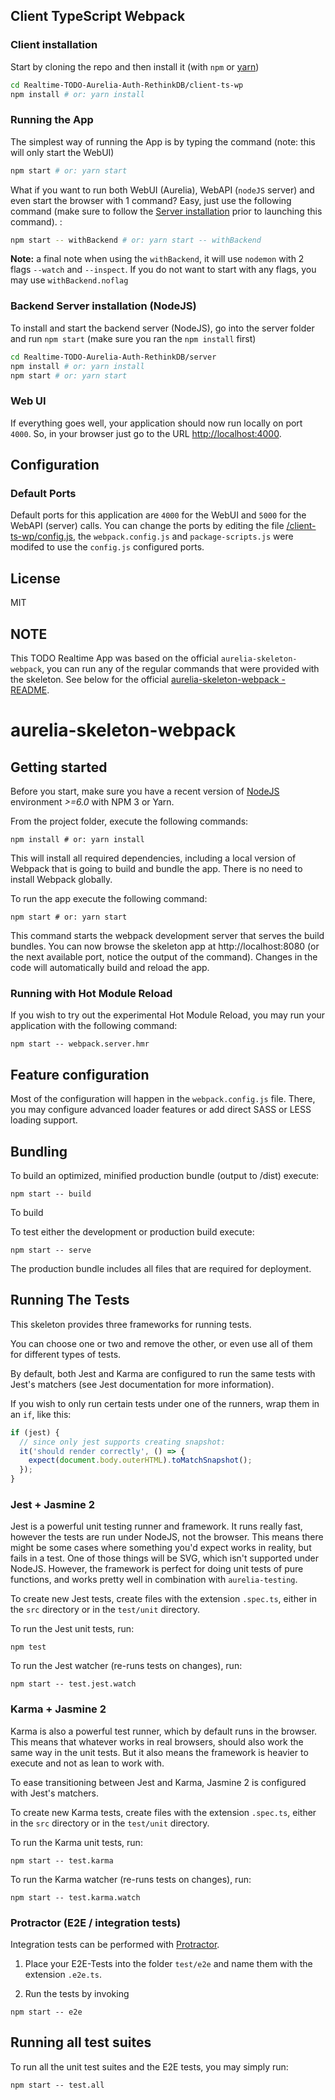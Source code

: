## Client TypeScript Webpack

### Client installation
Start by cloning the repo and then install it (with `npm` or [yarn](https://yarnpkg.com/))
```bash
cd Realtime-TODO-Aurelia-Auth-RethinkDB/client-ts-wp
npm install # or: yarn install
```

### Running the App
The simplest way of running the App is by typing the command (note: this will only start the WebUI)
```bash
npm start # or: yarn start
```
What if you want to run both WebUI (Aurelia), WebAPI (`nodeJS` server) and even start the browser with 1 command?
Easy, just use the following command (make sure to follow the [Server installation](#backend-server-installation-nodejs) prior to launching this command). :
```bash
npm start -- withBackend # or: yarn start -- withBackend
```
**Note:** a final note when using the `withBackend`, it will use `nodemon` with 2 flags `--watch` and `--inspect`. If you do not want to start with any flags, you may use `withBackend.noflag`

### Backend Server installation (NodeJS)
To install and start the backend server (NodeJS), go into the server folder and run `npm start` (make sure you ran the `npm install` first)
```bash
cd Realtime-TODO-Aurelia-Auth-RethinkDB/server
npm install # or: yarn install
npm start # or: yarn start
```

### Web UI
If everything goes well, your application should now run locally on port `4000`. So, in your browser just go to the URL [http://localhost:4000](http://localhost:4000).

## Configuration

### Default Ports
Default ports for this application are `4000` for the WebUI and `5000` for the WebAPI (server) calls. You can change the ports by editing the file [/client-ts-wp/config.js](https://github.com/ghiscoding/Realtime-TODO-Aurelia-Auth-RethinkDB/blob/master/client-ts-wp/config.js), the `webpack.config.js` and `package-scripts.js` were modifed to use the `config.js` configured ports.

## License
MIT

## NOTE
This TODO Realtime App was based on the official `aurelia-skeleton-webpack`, you can run any of the regular commands that were provided with the skeleton. See below for the official [aurelia-skeleton-webpack - README](https://github.com/aurelia/skeleton-navigation/tree/master/skeleton-typescript-webpack).

# aurelia-skeleton-webpack

## Getting started

Before you start, make sure you have a recent version of [NodeJS](http://nodejs.org/) environment *>=6.0* with NPM 3 or Yarn.

From the project folder, execute the following commands:

```shell
npm install # or: yarn install
```

This will install all required dependencies, including a local version of Webpack that is going to
build and bundle the app. There is no need to install Webpack globally.

To run the app execute the following command:

```shell
npm start # or: yarn start
```

This command starts the webpack development server that serves the build bundles.
You can now browse the skeleton app at http://localhost:8080 (or the next available port, notice the output of the command). Changes in the code
will automatically build and reload the app.

### Running with Hot Module Reload

If you wish to try out the experimental Hot Module Reload, you may run your application with the following command:

```shell
npm start -- webpack.server.hmr
```

## Feature configuration

Most of the configuration will happen in the `webpack.config.js` file.
There, you may configure advanced loader features or add direct SASS or LESS loading support.

## Bundling

To build an optimized, minified production bundle (output to /dist) execute:

```shell
npm start -- build
```

To build

To test either the development or production build execute:

```shell
npm start -- serve
```

The production bundle includes all files that are required for deployment.

## Running The Tests

This skeleton provides three frameworks for running tests.

You can choose one or two and remove the other, or even use all of them for different types of tests.

By default, both Jest and Karma are configured to run the same tests with Jest's matchers (see Jest documentation for more information).

If you wish to only run certain tests under one of the runners, wrap them in an `if`, like this:

```js
if (jest) {
  // since only jest supports creating snapshot:
  it('should render correctly', () => {
    expect(document.body.outerHTML).toMatchSnapshot();
  });
}
```

### Jest + Jasmine 2

Jest is a powerful unit testing runner and framework.
It runs really fast, however the tests are run under NodeJS, not the browser.
This means there might be some cases where something you'd expect works in reality, but fails in a test. One of those things will be SVG, which isn't supported under NodeJS. However, the framework is perfect for doing unit tests of pure functions, and works pretty well in combination with `aurelia-testing`.

To create new Jest tests, create files with the extension `.spec.ts`, either in the `src` directory or in the `test/unit` directory.

To run the Jest unit tests, run:

```shell
npm test
```

To run the Jest watcher (re-runs tests on changes), run:

```shell
npm start -- test.jest.watch
```

### Karma + Jasmine 2

Karma is also a powerful test runner, which by default runs in the browser. This means that whatever works in real browsers, should also work the same way in the unit tests. But it also means the framework is heavier to execute and not as lean to work with.

To ease transitioning between Jest and Karma, Jasmine 2 is configured with Jest's matchers.

To create new Karma tests, create files with the extension `.spec.ts`, either in the `src` directory or in the `test/unit` directory.

To run the Karma unit tests, run:

```shell
npm start -- test.karma
```

To run the Karma watcher (re-runs tests on changes), run:

```shell
npm start -- test.karma.watch
```

### Protractor (E2E / integration tests)

Integration tests can be performed with [Protractor](http://angular.github.io/protractor/#/).

1. Place your E2E-Tests into the folder ```test/e2e``` and name them with the extension `.e2e.ts`.

2. Run the tests by invoking

```shell
npm start -- e2e
```

## Running all test suites

To run all the unit test suites and the E2E tests, you may simply run:

```shell
npm start -- test.all
```
